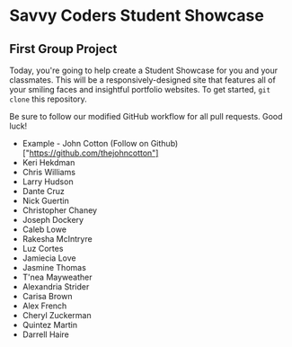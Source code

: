# Savvy Coders Student Showcase
## First Group Project

Today, you're going to help create a Student Showcase for you and your classmates. This will be a responsively-designed site that features all of your smiling faces and insightful portfolio websites. To get started, `git clone` this repository.

Be sure to follow our modified GitHub workflow for all pull requests. Good luck!

+ Example - John Cotton
(Follow on Github)["https://github.com/thejohncotton"]
+ Keri Hekdman
+ Chris Williams
+ Larry Hudson
+ Dante Cruz
+ Nick Guertin
+ Christopher Chaney
+ Joseph Dockery
+ Caleb Lowe
+ Rakesha McIntryre
+ Luz Cortes
+ Jamiecia Love
+ Jasmine Thomas
+ T'nea Mayweather
+ Alexandria Strider
+ Carisa Brown
+ Alex French
+ Cheryl Zuckerman
+ Quintez Martin
+ Darrell Haire
